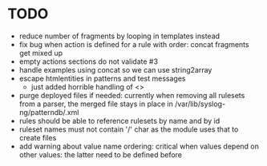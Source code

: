 # TODO

* reduce number of fragments by looping in templates instead
* fix bug when action is defined for a rule with order: concat fragments get mixed up
* empty actions sections do not validate #3 
* handle examples using concat so we can use string2array
* escape htmlentities in patterns and test messages
  - just added horrible handling of <>
* purge deployed files if needed: currently when removing all rulesets from a parser, the merged file stays in place in /var/lib/syslog-ng/patterndb/<parser>.xml
* rules should be able to reference rulesets by name and by id
* ruleset names must not contain '/' char as the module uses that to create files
* add warning about value name ordering: critical when values depend on other values: the latter need to be defined before
